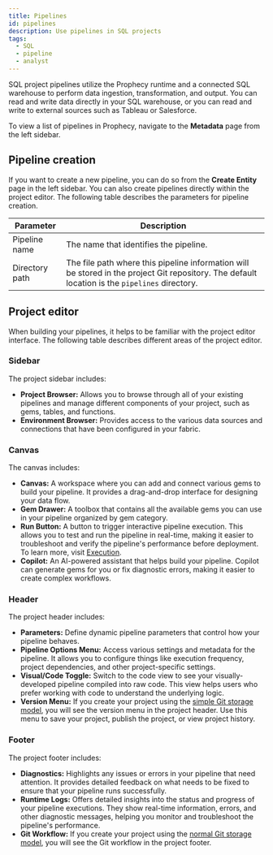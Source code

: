 ```yaml
---
title: Pipelines
id: pipelines
description: Use pipelines in SQL projects
tags:
  - SQL
  - pipeline
  - analyst
---
```


SQL project pipelines utilize the Prophecy runtime and a connected SQL warehouse to perform data ingestion, transformation, and output. You can read and write data directly in your SQL warehouse, or you can read and write to external sources such as Tableau or Salesforce.

To view a list of pipelines in Prophecy, navigate to the **Metadata** page from the left sidebar.

## Pipeline creation

If you want to create a new pipeline, you can do so from the **Create Entity** page in the left sidebar. You can also create pipelines directly within the project editor. The following table describes the parameters for pipeline creation.

| Parameter      | Description                                                                                                                                    |
| -------------- | ---------------------------------------------------------------------------------------------------------------------------------------------- |
| Pipeline name  | The name that identifies the pipeline.                                                                                                         |
| Directory path | The file path where this pipeline information will be stored in the project Git repository. The default location is the `pipelines` directory. |

## Project editor

When building your pipelines, it helps to be familiar with the project editor interface. The following table describes different areas of the project editor.

### Sidebar

The project sidebar includes:

- **Project Browser:** Allows you to browse through all of your existing pipelines and manage different components of your project, such as gems, tables, and functions.
- **Environment Browser:** Provides access to the various data sources and connections that have been configured in your fabric.

### Canvas

The canvas includes:

- **Canvas:** A workspace where you can add and connect various gems to build your pipeline. It provides a drag-and-drop interface for designing your data flow.
- **Gem Drawer:** A toolbox that contains all the available gems you can use in your pipeline organized by gem category.
- **Run Button:** A button to trigger interactive pipeline execution. This allows you to test and run the pipeline in real-time, making it easier to troubleshoot and verify the pipeline's performance before deployment. To learn more, visit [Execution](/analysts/development/pipelines/execution/#interactive-execution).
- **Copilot:** An AI-powered assistant that helps build your pipeline. Copilot can generate gems for you or fix diagnostic errors, making it easier to create complex workflows.

### Header

The project header includes:

- **Parameters:** Define dynamic pipeline parameters that control how your pipeline behaves.
- **Pipeline Options Menu:** Access various settings and metadata for the pipeline. It allows you to configure things like execution frequency, project dependencies, and other project-specific settings.
- **Visual/Code Toggle:** Switch to the code view to see your visually-developed pipeline compiled into raw code. This view helps users who prefer working with code to understand the underlying logic.
- **Version Menu:** If you create your project using the [simple Git storage model](docs/analysts/version-control/version-control.md), you will see the version menu in the project header. Use this menu to save your project, publish the project, or view project history.

### Footer

The project footer includes:

- **Diagnostics:** Highlights any issues or errors in your pipeline that need attention. It provides detailed feedback on what needs to be fixed to ensure that your pipeline runs successfully.
- **Runtime Logs:** Offers detailed insights into the status and progress of your pipeline executions. They show real-time information, errors, and other diagnostic messages, helping you monitor and troubleshoot the pipeline's performance.
- **Git Workflow:** If you create your project using the [normal Git storage model](docs/analysts/version-control/version-control.md), you will see the Git workflow in the project footer.
